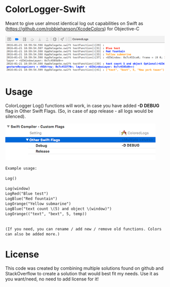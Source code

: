 # ColorLogger-Swift
Meant to give user almost identical log out capabilities on Swift as (https://github.com/robbiehanson/XcodeColors) for Objective-C 

![PreviewImage](https://github.com/GuntisTreulands/ColorLogger-Swift/blob/master/screenshot.png?raw=true)


Usage
===

ColorLogger Log() functions will work, in case you have added **-D DEBUG** flag in Other Swift Flags. (So, in case of app release - all logs would be silenced).

![PreviewImage](https://github.com/GuntisTreulands/ColorLogger-Swift/blob/master/swiftflags.png?raw=true)

	
	Example usage:

	Log()

	Log(window)
	LogRed("Blue test")
	LogBlue("Red fountain")
	LogOrange("Yellow submarine")
	LogBlue("text count \(5) and object \(window)")
	LogOrange(("text", "bext", 5, temp))
	
	
	(If you need, you can rename / add new / remove old functions. Colors can also be added more.)

License
===

  This code was created by combining multiple solutions found on github and 
  StackOverflow to create a solution that would best fit my needs. 
  Use it as you want/need, no need to add license for it!

